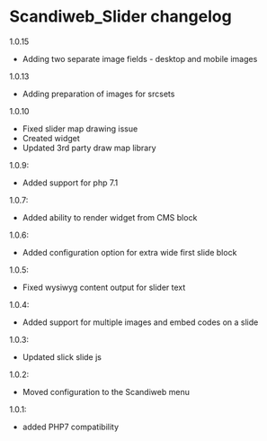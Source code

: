 Scandiweb_Slider changelog
========================
1.0.15
- Adding two separate image fields - desktop and mobile images

1.0.13
- Adding preparation of images for srcsets

1.0.10
- Fixed slider map drawing issue
- Created widget
- Updated 3rd party draw map library

1.0.9:
- Added support for php 7.1

1.0.7:
- Added ability to render widget from CMS block

1.0.6:
- Added configuration option for extra wide first slide block

1.0.5:
- Fixed wysiwyg content output for slider text

1.0.4:
- Added support for multiple images and embed codes on a slide

1.0.3:
- Updated slick slide js

1.0.2:
- Moved configuration to the Scandiweb menu

1.0.1:
- added PHP7 compatibility
